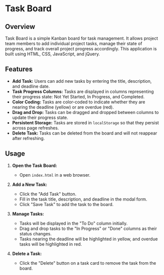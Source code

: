 # Task Board

## Overview

Task Board is a simple Kanban board for task management. It allows project team members to add individual project tasks, manage their state of progress, and track overall project progress accordingly. This application is built using HTML, CSS, JavaScript, and jQuery.

## Features

- **Add Task:** Users can add new tasks by entering the title, description, and deadline date.
- **Task Progress Columns:** Tasks are displayed in columns representing their progress state: Not Yet Started, In Progress, and Completed.
- **Color Coding:** Tasks are color-coded to indicate whether they are nearing the deadline (yellow) or are overdue (red).
- **Drag and Drop:** Tasks can be dragged and dropped between columns to update their progress state.
- **Persistent Storage:** Tasks are stored in `localStorage` so that they persist across page refreshes.
- **Delete Task:** Tasks can be deleted from the board and will not reappear after refreshing.

## Usage

1. **Open the Task Board:**

   - Open `index.html` in a web browser.

2. **Add a New Task:**

   - Click the "Add Task" button.
   - Fill in the task title, description, and deadline in the modal form.
   - Click "Save Task" to add the task to the board.

3. **Manage Tasks:**

   - Tasks will be displayed in the "To Do" column initially.
   - Drag and drop tasks to the "In Progress" or "Done" columns as their status changes.
   - Tasks nearing the deadline will be highlighted in yellow, and overdue tasks will be highlighted in red.

4. **Delete a Task:**
   - Click the "Delete" button on a task card to remove the task from the board.
